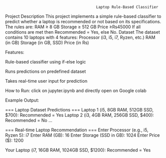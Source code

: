                                              Laptop Rule-Based Classifier


Project Description
This project implements a simple rule-based classifier to predict whether a laptop is recommended or not based on its specifications.
The rules are:
RAM ≥ 8 GB
Storage ≥ 512 GB
Price ≥Rs45000
If all conditions are met then Recommended = Yes, else No.
Dataset
The dataset contains 10 laptops with 4 features:
Processor (i3, i5, i7, Ryzen, etc.)
RAM (in GB)
Storage (in GB, SSD)
Price (in Rs)

Features:

Rule-based classifier using if-else logic

Runs predictions on predefined dataset

Takes real-time user input for prediction

How to Run:
click on jupyter.ipynb and directly open on Google colab
              

Example Output:

=== Laptop Dataset Predictions ===
Laptop 1 (i5, 8GB RAM, 512GB SSD, $700): Recommended = Yes
Laptop 2 (i3, 4GB RAM, 256GB SSD, $400): Recommended = No
...

=== Real-time Laptop Recommendation ===
Enter Processor (e.g., i5, Ryzen 5): i7
Enter RAM (GB): 16
Enter Storage (SSD in GB): 1024
Enter Price ($): 1200

Your Laptop (i7, 16GB RAM, 1024GB SSD, $1200): Recommended = Yes
